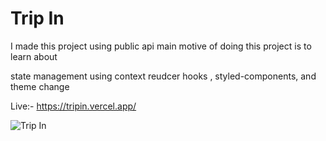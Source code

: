# Trip In

I made this project using public api
main motive of doing this project is to learn about 

state management using context reudcer hooks , styled-components, and theme change

Live:- https://tripin.vercel.app/

![Trip In](https://github.com/lakshay-saini-au8/tirpIn/blob/master/tripin.gif)